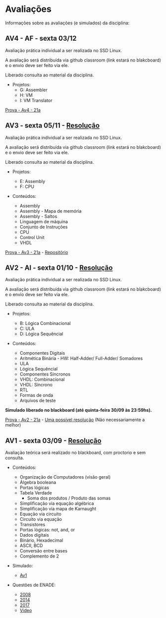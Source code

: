 # Avaliações

Informações sobre as avaliações (e simulados) da disciplina:

<!---
## AV2 - AF

Avaliação prática individual deve ser realizada no SSD Linux, a avaliação será distribuída via github classroom e o envio deve ser feito via ele.

- **Link para acessar o simulado:** https://classroom.github.com/a/i59ZwS85

Liberado consulta ao material da disciplina.

- Projetos:
    - B: Lógica Combinacional  
    - C: ULA
    - D: Lógica Sequêncial (teoria apenas)

- Conteúdos:
    - Componentes Digitais: And/ ... / Mux/ Encolders (BCD/ 7seg/ Gray)
    - Aritmética binária: Complemento de um/ Complemento de Dois/ Soma binária
    - Aritmética Binária - HW: Half-Adder/ Full-Adder/ Somadores
    - ULA: Sinais de controle
    - Lógica Sequêncial: Memórias
    - Componentes Síncronos: Flip-Flop
    - VHDL: Combinacional
    - VHDL: Síncrono

- Exercícios:
   -  [Handout Aritmética Booleana](https://github.com/Insper/Z01.1/blob/master/Exercicios/Exercicio-Aritmetica-Booleana.pdf)
   -  [Lógica Sequencial 1](https://docs.google.com/forms/d/e/1FAIpQLSdGuoLR1Re3aok6I6adChgaDuMg0-dJaA7FF2gK5MLIGReg3g/viewform)

Simulado liberado no blackboard.
--->

## AV4 - AF - sexta 03/12

Avaliação prática individual a ser realizada no SSD Linux. 

A avaliação será distribuída via github classroom (link estará no blakcboard) e o envio deve ser feito via ele.

Liberado consulta ao material da disciplina.

- Projetos:
    - G: Assembler 
    - H: VM
    - I: VM Translator

[Prova - Av4 - 21a](https://github.com/insper-classroom/21a-ele-av4)
    
## AV3 - sexta 05/11 - [Resolução](https://github.com/Insper/Z01.1/blob/main/Exercicios/Extras/Prova_Av3_resolucao.pdf )

Avaliação prática individual a ser realizada no SSD Linux. 

A avaliação será distribuída via github classroom (link estará no blakcboard) e o envio deve ser feito via ele.

Liberado consulta ao material da disciplina.

- Projetos:
    - E: Assembly  
    - F: CPU

- Conteúdos:
    - Assembly
    - Assembly - Mapa de memória
    - Assembly - Saltos
    - Linguagem de máquina
    - Conjunto de Instruções
    - CPU
    - Control Unit
    - VHDL

[Prova - Av3 - 21a](https://github.com/Insper/Z01.1/blob/main/Exercicios/Extras/Prova-Av3-21a.pdf) - [Repositório](https://github.com/insper-classroom/21b-ele-av3-simulado)



## AV2 - AI - sexta 01/10 - [Resolução](https://github.com/Insper/Z01.1/blob/main/Exercicios/Extras/Prova-Av2_resposta.pdf )

Avaliação prática individual a ser realizada no SSD Linux. 

A avaliação será distribuída via github classroom (link estará no blakcboard) e o envio deve ser feito via ele.

Liberado consulta ao material da disciplina.

- Projetos:
    - B: Lógica Combinacional  
    - C: ULA
    - D: Lógica Sequêncial

- Conteúdos:
    - Componentes Digitais
    - Aritmética Binária - HW: Half-Adder/ Full-Adder/ Somadores
    - ULA
    - Lógica Sequêncial
    - Componentes Síncronos
    - VHDL: Combinacional
    - VHDL: Síncrono
    - RTL
    - Formas de onda
    - Arquivos de teste

**Simulado liberado no blackboard (até quinta-feira 30/09 às 23:59hs).**

[Prova - Av2 - 21a](https://github.com/Insper/Z01.1/blob/main/Exercicios/Extras/Prova-Av2-21a.pdf) - 
[Uma possível resolução](https://github.com/Insper/Z01.1/blob/docs/docs-src/21a/21a-ele-av2_resolucao.txt) (Não necessariamente a melhor)


## AV1 - sexta 03/09 - [Resolução](https://github.com/Insper/Z01.1/blob/main/Exercicios/Extras/Av1_bb_respostas.pdf)

Avaliação teórica será realizado no blackboard, com proctorio e sem consulta.

- Conteúdos: 
    - Organização de Computadores (visão geral)
    - Álgebra booleana
    - Portas lógicas
    - Tabela Verdade
        - Soma dos produtos / Produto das somas
    - Simplificação via equação algébrica
    - Simplificação via mapa de Karnaught
    - Equação via circuito
    - Circuito via equação
    - Transistores
    - Portas lógicas: not, and, or
    - Dados digitais
    - Binário, Hexadecimal
    - ASCII, BCD
    - Conversão entre bases
    - Complemento de 2

- Simulado: 
    -  [Av1](https://github.com/Insper/Z01.1/blob/main/Exercicios/Extras/Av1-Simulado.pdf)

- Questões de ENADE: 
    -  [2008](https://github.com/Insper/Z01.1/blob/main/Exercicios/Extras/enade2008.pdf)
    -  [2014](https://github.com/Insper/Z01.1/blob/main/Exercicios/Extras/enade2014.pdf)
    -  [2017](https://github.com/Insper/Z01.1/blob/main/Exercicios/Extras/enade2017.pdf)
    -  [Video](https://drive.google.com/file/d/1fPyAzyWFIXi8NeilBf5AIsQoe6tl9jbh/view?usp=sharing)
<!--

- Teórica: https://docs.google.com/forms/d/e/1FAIpQLSeCtVXIBXCKqEem1DujLaT5ScfQsVmvl3o3i8eyGCJSZuvX8g/viewform?usp=sf_link
- Prática: https://github.com/insper-classroom/20b-ele-av2-simulado

O simulado teórico ficou meio longo, mas preferi deixar assim para vocês terem mais coisas para estudar.

Lembrando que o simulado é apenas um recorte da matéria, vocês não devem estudar só por ele.

Ainda essa semana eu libero a solução.

### Simulado

O simulado inicial liberado não previa que a avaliação seria online, por conta disso, criamos um outro simulado, com o formato da avaliação online. Nesse novo simulado, a parte conceitual será realizado no BlackBoard e a parte de programação continua no repositório.

- Versão 1 (Antes do Corona): 'https://github.com/Insper/2020-1-Elementos-Simulado-AV1'


Nessa nova versão da avaliação, iremos separar em duas partes:

- Versão 2 (Online): 
    - 


--->

